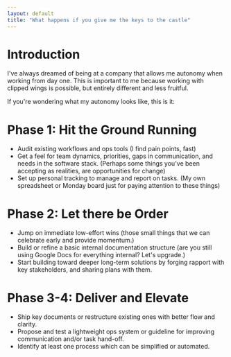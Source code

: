 ```yaml
---
layout: default
title: "What happens if you give me the keys to the castle"
---
```


# Introduction

I've always dreamed of being at a company that allows me autonomy when working from day one. This is important to me because working with clipped wings is possible, but entirely different and less fruitful. 

If you're wondering what my autonomy looks like, this is it: 

# Phase 1: Hit the Ground Running

- Audit existing workflows and ops tools (I find pain points, fast)
- Get a feel for team dynamics, priorities, gaps in communication, and needs in the software stack. (Perhaps some things you've been accepting as realities, are opportunities for change)
- Set up personal tracking to manage and report on tasks. (My own spreadsheet or Monday board just for paying attention to these things)

# Phase 2: Let there be Order

- Jump on immediate low-effort wins (those small things that we can celebrate early and provide momentum.)
- Build or refine a basic internal documentation structure (are you still using Google Docs for everything internal? Let's upgrade.)
- Start building toward deeper long-term solutions by forging rapport with key stakeholders, and sharing plans with them.

# Phase 3-4: Deliver and Elevate

- Ship key documents or restructure existing ones with better flow and clarity.
- Propose and test a lightweight ops system or guideline for improving communication and/or task hand-off. 
- Identify at least one process which can be simplified or automated.
